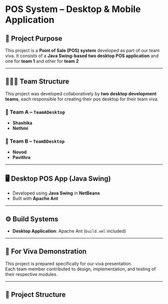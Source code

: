 # POS System – Desktop & Mobile Application

## 🎯 Project Purpose

This project is a **Point of Sale (POS) system** developed as part of our team viva. It consists of a **Java Swing-based two desktop POS application** and one for **team 1** and other for **team 2**

---

## 🧑‍🤝‍🧑 Team Structure

This project was developed collaboratively by **two desktop development teams**, each responsible for creating their pos desktop for their team viva.

### 🔹 Team A – `TeamADesktop`

- **Shashika**
- **Nethmi**

### 🔹 Team B – `TeamBDesktop`

- **Novod**
- **Pavithra**

---

## 🖥️ Desktop POS App (Java Swing)

- Developed using **Java Swing** in **NetBeans**
- Built with **Apache Ant**


---

## ⚙️ Build Systems

- **Desktop Application**: Apache Ant (`build.xml` included)

---

## 🧪 For Viva Demonstration

This project is prepared specifically for our viva presentation.  
Each team member contributed to design, implementation, and testing of their respective modules.

---

## 📁 Project Structure

